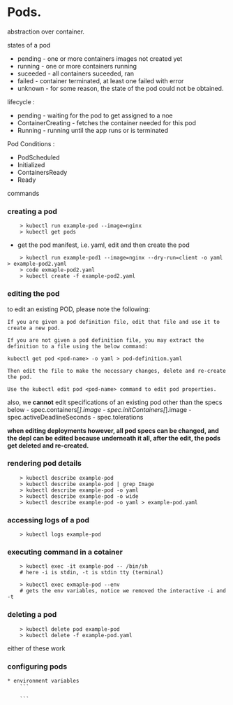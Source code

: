 # Pods. 

abstraction over container.

states of a pod 

* pending - one or more containers images not created yet 
* running - one or more containers running 
* suceeded - all containers suceeded, ran 
* failed - container terminated, at least one failed with error
* unknown - for some reason, the state of the pod could not be obtained.

lifecycle : 

* pending - waiting for the pod to get assigned to a noe
* ContainerCreating - fetches the container needed for this pod
* Running - running until the app runs or is terminated

Pod Conditions : 

* PodScheduled
* Initialized
* ContainersReady 
* Ready

commands 

### creating a pod 
```
    > kubectl run example-pod --image=nginx
    > kubectl get pods
```

* get the pod manifest, i.e. yaml, edit and then create the pod
```
    > kubectl run example-pod1 --image=nginx --dry-run=client -o yaml > example-pod2.yaml 
    > code exmaple-pod2.yaml
    > kubectl create -f example-pod2.yaml
```

### editing the pod

to edit an existing POD, please note the following:

    If you are given a pod definition file, edit that file and use it to create a new pod.

    If you are not given a pod definition file, you may extract the definition to a file using the below command:

    kubectl get pod <pod-name> -o yaml > pod-definition.yaml

    Then edit the file to make the necessary changes, delete and re-create the pod.

    Use the kubectl edit pod <pod-name> command to edit pod properties.

also, we **cannot** edit specifications of an existing pod other than the specs below
    - spec.containers[*].image
    - spec.initContainers[*].image
    - spec.activeDeadlineSeconds
    - spec.tolerations

**when editing deployments however, all pod specs can be changed, and the depl can be edited because underneath it all, after the edit, the pods get deleted and re-created.**

### rendering pod details
```
    > kubectl describe example-pod
    > kubectl describe example-pod | grep Image
    > kubectl describe example-pod -o yaml 
    > kubectl describe example-pod -o wide
    > kubectl describe example-pod -o yaml > example-pod.yaml 
```

### accessing logs of a pod 
``` 
    > kubectl logs example-pod
```

### executing command in a cotainer 
```
    > kubectl exec -it example-pod -- /bin/sh
    # here -i is stdin, -t is stdin tty (terminal)
    
    > kubectl exec exmaple-pod --env
    # gets the env variables, notice we removed the interactive -i and -t 
```

### deleting a pod 
``` 
    > kubectl delete pod example-pod 
    > kubectl delete -f example-pod.yaml
```
either of these work 

### configuring pods
    * environment variables 
        ``` 
            
        ```
